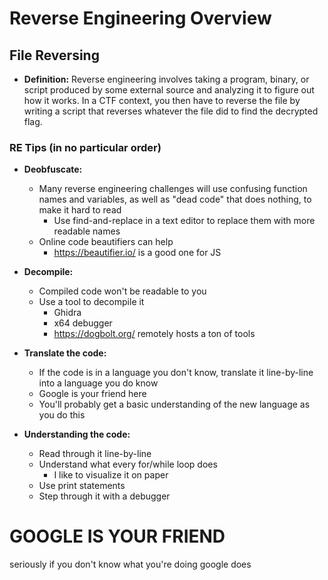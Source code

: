 # Reverse Engineering Overview

## File Reversing
- **Definition:** Reverse engineering involves taking a program, binary, or script produced by some external source and analyzing it to figure out how it works. In a CTF context, you then have to reverse the file by writing a script that reverses whatever the file did to find the decrypted flag.

### RE Tips (in no particular order)
- **Deobfuscate:**
  - Many reverse engineering challenges will use confusing function names and variables, as well as "dead code" that does nothing, to make it hard to read
    - Use find-and-replace in a text editor to replace them with more readable names
  - Online code beautifiers can help
    - https://beautifier.io/ is a good one for JS

- **Decompile:**
  - Compiled code won't be readable to you
  - Use a tool to decompile it
    - Ghidra
    - x64 debugger
    - https://dogbolt.org/ remotely hosts a ton of tools

- **Translate the code:**
  - If the code is in a language you don't know, translate it line-by-line into a language you do know
  - Google is your friend here
  - You'll probably get a basic understanding of the new language as you do this

- **Understanding the code:**
  - Read through it line-by-line
  - Understand what every for/while loop does
    - I like to visualize it on paper
  - Use print statements
  - Step through it with a debugger
 
# GOOGLE IS YOUR FRIEND
seriously if you don't know what you're doing google does
